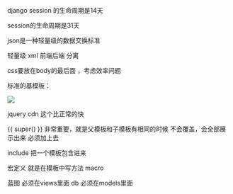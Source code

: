 django    session 的生命周期是14天

session的生命周期是31天

json是一种轻量级的数据交换标准

轻量级 xml   前端后端 分离

css要放在body的最后面 ，考虑效率问题

标准的基模板：

![](E:/web%E6%9C%8D%E5%8A%A1%E5%99%A8flask%E6%A1%86%E6%9E%B6/Flask%E6%A1%86%E6%9E%B6/home/mimi/Pictures/%E6%88%AA%E5%9B%BE%E5%9B%BE%E7%89%87/%E6%B7%B1%E5%BA%A6%E6%88%AA%E5%9B%BE_%E9%80%89%E6%8B%A9%E5%8C%BA%E5%9F%9F_20190919120105.png)

jquery  cdn  这个比正常的快



{{ super() }}  非常重要，就是父模板和子模板有相同的时候 不会覆盖，会全部展示出来 必须加上去

include  把一个模板包含进来 

宏定义  就是在模板中写方法 macro

蓝图 必须在views里面   db 必须在models里面

